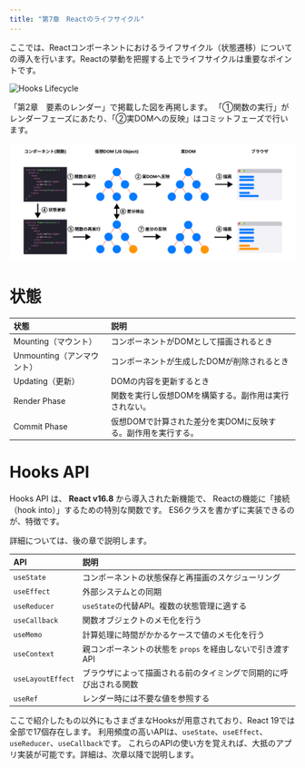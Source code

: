 ```yaml
---
title: "第7章　Reactのライフサイクル"
---
```


ここでは、Reactコンポーネントにおけるライフサイクル（状態遷移）についての導入を行います。Reactの挙動を把握する上でライフサイクルは重要なポイントです。

![Hooks Lifecycle](./07_hooks_lifecycle.svg)

「第2章　要素のレンダー」で掲載した図を再掲します。
「①関数の実行」がレンダーフェーズにあたり、「②実DOMへの反映」はコミットフェーズで行います。

![描画と再描画の流れ](./02_lesson2-1.png)

# 状態

|状態 | 説明  |
|:--|:--|
|Mounting（マウント）| コンポーネントがDOMとして描画されるとき |
|Unmounting（アンマウント） | コンポーネントが生成したDOMが削除されるとき |
|Updating（更新） | DOMの内容を更新するとき |
|Render Phase | 関数を実行し仮想DOMを構築する。副作用は実行されない。 |
|Commit Phase | 仮想DOMで計算された差分を実DOMに反映する。副作用を実行する。 |

# Hooks API

Hooks API は、 **React v16.8** から導入された新機能で、
Reactの機能に「接続（hook into）」するための特別な関数です。
ES6クラスを書かずに実装できるのが、特徴です。

詳細については、後の章で説明します。

| API | 説明 |
|:-- |:-- |
| `useState` | コンポーネントの状態保存と再描画のスケジューリング |
| `useEffect` | 外部システムとの同期 |
| `useReducer` | `useState`の代替API。複数の状態管理に適する |
| `useCallback` | 関数オブジェクトのメモ化を行う |
| `useMemo` | 計算処理に時間がかかるケースで値のメモ化を行う |
| `useContext` | 親コンポーネントの状態を `props` を経由しないで引き渡す API |
| `useLayoutEffect` | ブラウザによって描画される前のタイミングで同期的に呼び出される関数 |
| `useRef` | レンダー時には不要な値を参照する |

ここで紹介したもの以外にもさまざまなHooksが用意されており、React 19では全部で17個存在します。
利用頻度の高いAPIは、`useState`、`useEffect`、`useReducer`、`useCallback`です。
これらのAPIの使い方を覚えれば、大抵のアプリ実装が可能です。詳細は、次章以降で説明します。
